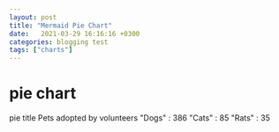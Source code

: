 ```yaml
---
layout: post
title: "Mermaid Pie Chart"
date:   2021-03-29 16:16:16 +0300
categories: blogging test
tags: ["charts"]
---
```


# pie chart

<div class="mermaid">
pie title Pets adopted by volunteers
"Dogs" : 386
"Cats" : 85
"Rats" : 35
</div>